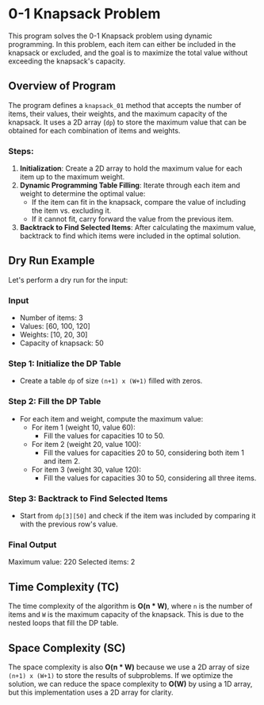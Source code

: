 # 0-1 Knapsack Problem

This program solves the 0-1 Knapsack problem using dynamic programming. In this problem, each item can either be included in the knapsack or excluded, and the goal is to maximize the total value without exceeding the knapsack's capacity.

## Overview of Program

The program defines a `knapsack_01` method that accepts the number of items, their values, their weights, and the maximum capacity of the knapsack. It uses a 2D array (`dp`) to store the maximum value that can be obtained for each combination of items and weights.

### Steps:
1. **Initialization**: Create a 2D array to hold the maximum value for each item up to the maximum weight.
2. **Dynamic Programming Table Filling**: Iterate through each item and weight to determine the optimal value:
   - If the item can fit in the knapsack, compare the value of including the item vs. excluding it.
   - If it cannot fit, carry forward the value from the previous item.
3. **Backtrack to Find Selected Items**: After calculating the maximum value, backtrack to find which items were included in the optimal solution.

## Dry Run Example

Let's perform a dry run for the input:

### Input
- Number of items: 3 
- Values: [60, 100, 120] 
- Weights: [10, 20, 30] 
- Capacity of knapsack: 50


### Step 1: Initialize the DP Table
- Create a table `dp` of size `(n+1) x (W+1)` filled with zeros.

### Step 2: Fill the DP Table
- For each item and weight, compute the maximum value:
  - For item 1 (weight 10, value 60):
    - Fill the values for capacities 10 to 50.
  - For item 2 (weight 20, value 100):
    - Fill the values for capacities 20 to 50, considering both item 1 and item 2.
  - For item 3 (weight 30, value 120):
    - Fill the values for capacities 30 to 50, considering all three items.

### Step 3: Backtrack to Find Selected Items
- Start from `dp[3][50]` and check if the item was included by comparing it with the previous row's value.

### Final Output
Maximum value: 220 Selected items: 2


## Time Complexity (TC)
The time complexity of the algorithm is **O(n * W)**, where `n` is the number of items and `W` is the maximum capacity of the knapsack. This is due to the nested loops that fill the DP table.

## Space Complexity (SC)
The space complexity is also **O(n * W)** because we use a 2D array of size `(n+1) x (W+1)` to store the results of subproblems. If we optimize the solution, we can reduce the space complexity to **O(W)** by using a 1D array, but this implementation uses a 2D array for clarity.
